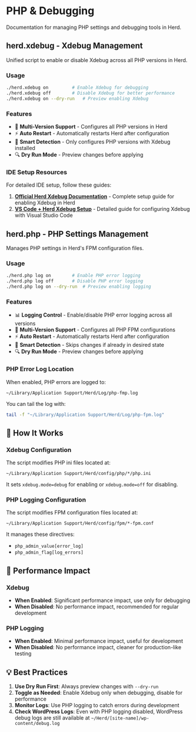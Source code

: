 # PHP & Debugging

Documentation for managing PHP settings and debugging tools in Herd.

## herd.xdebug - Xdebug Management

Unified script to enable or disable Xdebug across all PHP versions in Herd.

### Usage

```bash
./herd.xdebug on         # Enable Xdebug for debugging
./herd.xdebug off        # Disable Xdebug for better performance
./herd.xdebug on --dry-run   # Preview enabling Xdebug
```

### Features

- 🔧 **Multi-Version Support** - Configures all PHP versions in Herd
- ⚡ **Auto Restart** - Automatically restarts Herd after configuration
- 🎯 **Smart Detection** - Only configures PHP versions with Xdebug installed
- 🔍 **Dry Run Mode** - Preview changes before applying

### IDE Setup Resources

For detailed IDE setup, follow these guides:

1. **[Official Herd Xdebug Documentation](https://herd.laravel.com/docs/macos/debugging/xdebug)** - Complete setup guide for enabling Xdebug in Herd
2. **[VS Code + Herd Xdebug Setup](https://thomashysselinckx.medium.com/activating-xdebug-on-visual-studio-code-laravel-herd-cfd0553d26e0)** - Detailed guide for configuring Xdebug with Visual Studio Code

## herd.php - PHP Settings Management

Manages PHP settings in Herd's FPM configuration files.

### Usage

```bash
./herd.php log on        # Enable PHP error logging
./herd.php log off       # Disable PHP error logging
./herd.php log on --dry-run  # Preview enabling logging
```

### Features

- 📊 **Logging Control** - Enable/disable PHP error logging across all versions
- 🔧 **Multi-Version Support** - Configures all PHP FPM configurations
- ⚡ **Auto Restart** - Automatically restarts Herd after configuration
- 🎯 **Smart Detection** - Skips changes if already in desired state
- 🔍 **Dry Run Mode** - Preview changes before applying

### PHP Error Log Location

When enabled, PHP errors are logged to:
```
~/Library/Application Support/Herd/Log/php-fmp.log
```

You can tail the log with:
```bash
tail -f "~/Library/Application Support/Herd/Log/php-fpm.log"
```

## 🔧 How It Works

### Xdebug Configuration

The script modifies PHP ini files located at:
```
~/Library/Application Support/Herd/config/php/*/php.ini
```

It sets `xdebug.mode=debug` for enabling or `xdebug.mode=off` for disabling.

### PHP Logging Configuration

The script modifies FPM configuration files located at:
```
~/Library/Application Support/Herd/config/fpm/*-fpm.conf
```

It manages these directives:
- `php_admin_value[error_log]`
- `php_admin_flag[log_errors]`

## 🚀 Performance Impact

### Xdebug
- **When Enabled**: Significant performance impact, use only for debugging
- **When Disabled**: No performance impact, recommended for regular development

### PHP Logging
- **When Enabled**: Minimal performance impact, useful for development
- **When Disabled**: No performance impact, cleaner for production-like testing

## 💡 Best Practices

1. **Use Dry Run First**: Always preview changes with `--dry-run`
2. **Toggle as Needed**: Enable Xdebug only when debugging, disable for performance
3. **Monitor Logs**: Use PHP logging to catch errors during development
4. **Check WordPress Logs**: Even with PHP logging disabled, WordPress debug logs are still available at `~/Herd/[site-name]/wp-content/debug.log`

